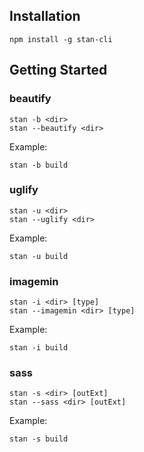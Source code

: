 
## Installation
```
npm install -g stan-cli
```
## Getting Started

### beautify
```
stan -b <dir>
stan --beautify <dir>
```

Example:
```
stan -b build
```

### uglify
```
stan -u <dir>
stan --uglify <dir>
```

Example:
```
stan -u build
```

### imagemin
```
stan -i <dir> [type]
stan --imagemin <dir> [type]
```

Example:
```
stan -i build
```

### sass
```
stan -s <dir> [outExt]
stan --sass <dir> [outExt]
```

Example:
```
stan -s build
```